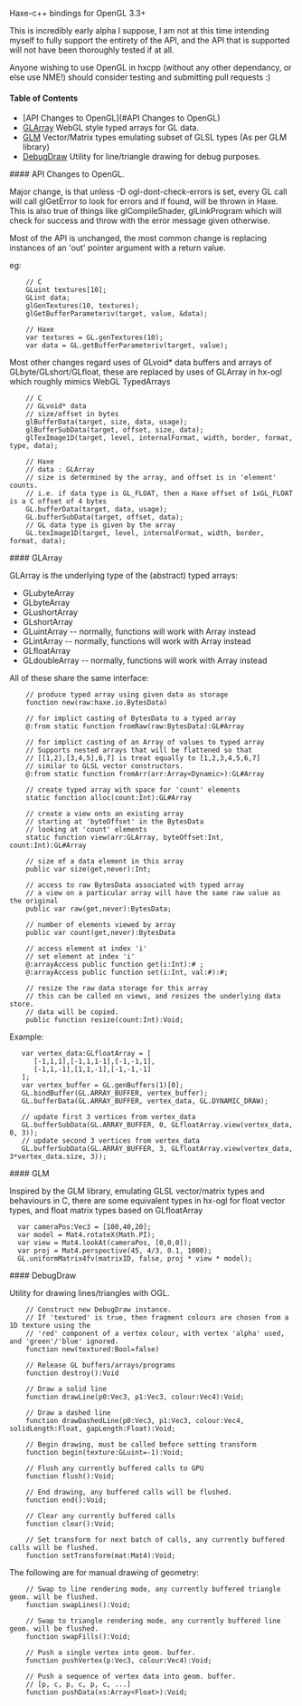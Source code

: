 Haxe-c++ bindings for OpenGL 3.3+

This is incredibly early alpha I suppose, I am not at this time intending myself to fully
support the entirety of the API, and the API that is supported will not have been
thoroughly tested if at all.

Anyone wishing to use OpenGL in hxcpp (without any other dependancy, or else use NME!)
should consider testing and submitting pull requests :)

#### Table of Contents
- [API Changes to OpenGL](#API Changes to OpenGL) 
- [GLArray](#GLArray) WebGL style typed arrays for GL data.
- [GLM](#GLM) Vector/Matrix types emulating subset of GLSL types (As per GLM library)
- [DebugDraw](#DebugDraw) Utility for line/triangle drawing for debug purposes.

<a name="API Changes to OpenGL"/>
#### API Changes to OpenGL.

Major change, is that unless -D ogl-dont-check-errors is set, every GL call will call glGetError to look for errors
and if found, will be thrown in Haxe. This is also true of things like glCompileShader, glLinkProgram which will check
for success and throw with the error message given otherwise.

Most of the API is unchanged, the most common change is replacing instances of an 'out' pointer argument with a return value.

eg:
```
    // C
    GLuint textures[10];
    GLint data;
    glGenTextures(10, textures);
    glGetBufferParameteriv(target, value, &data);

    // Haxe
    var textures = GL.genTextures(10);
    var data = GL.getBufferParameteriv(target, value);
```

Most other changes regard uses of GLvoid* data buffers and arrays of GLbyte/GLshort/GLfloat, these are replaced by uses of GLArray in hx-ogl which roughly mimics WebGL TypedArrays

```
    // C
    // GLvoid* data
    // size/offset in bytes
    glBufferData(target, size, data, usage);
    glBufferSubData(target, offset, size, data);
    glTexImage1D(target, level, internalFormat, width, border, format, type, data);
    
    // Haxe
    // data : GLArray
    // size is determined by the array, and offset is in 'element' counts.
    // i.e. if data type is GL_FLOAT, then a Haxe offset of 1xGL_FLOAT is a C offset of 4 bytes
    GL.bufferData(target, data, usage);
    GL.bufferSubData(target, offset, data);
    // GL data type is given by the array
    GL.texImage1D(target, level, internalFormat, width, border, format, data);
```

<a name="GLArray"/>
#### GLArray

GLArray is the underlying type of the (abstract) typed arrays:
* GLubyteArray
* GLbyteArray
* GLushortArray
* GLshortArray
* GLuintArray -- normally, functions will work with Array<GLuint> instead
* GLintArray -- normally, functions will work with Array<GLint> instead
* GLfloatArray
* GLdoubleArray -- normally, functions will work with Array<GLdouble> instead

All of these share the same interface:
```
    // produce typed array using given data as storage
    function new(raw:haxe.io.BytesData) 
    
    // for implict casting of BytesData to a typed array
    @:from static function fromRaw(raw:BytesData):GL#Array
    
    // for implict casting of an Array of values to typed array
    // Supports nested arrays that will be flattened so that
    // [[1,2],[3,4,5],6,7] is treat equally to [1,2,3,4,5,6,7]
    // similar to GLSL vector constructors.
    @:from static function fromArr(arr:Array<Dynamic>):GL#Array 
    
    // create typed array with space for 'count' elements
    static function alloc(count:Int):GL#Array 
    
    // create a view onto an existing array
    // starting at 'byteOffset' in the BytesData
    // looking at 'count' elements
    static function view(arr:GLArray, byteOffset:Int, count:Int):GL#Array
    
    // size of a data element in this array
    public var size(get,never):Int;
    
    // access to raw BytesData associated with typed array
    // a view on a particular array will have the same raw value as the original
    public var raw(get,never):BytesData;
    
    // number of elements viewed by array
    public var count(get,never):BytesData
    
    // access element at index 'i'
    // set element at index 'i'
    @:arrayAccess public function get(i:Int):# ;
    @:arrayAccess public function set(i:Int, val:#):#;
    
    // resize the raw data storage for this array
    // this can be called on views, and resizes the underlying data store.
    // data will be copied.
    public function resize(count:Int):Void;
```

Example:
```
   var vertex_data:GLfloatArray = [
      [-1,1,1],[-1,1,1-1],[-1,-1,1],
      [-1,1,-1],[1,1,-1],[-1,-1,-1]
   ];
   var vertex_buffer = GL.genBuffers(1)[0];
   GL.bindBuffer(GL.ARRAY_BUFFER, vertex_buffer);
   GL.bufferData(GL.ARRAY_BUFFER, vertex_data, GL.DYNAMIC_DRAW);
   
   // update first 3 vertices from vertex_data
   GL.bufferSubData(GL.ARRAY_BUFFER, 0, GLfloatArray.view(vertex_data, 0, 3));
   // update second 3 vertices from vertex_data
   GL.bufferSubData(GL.ARRAY_BUFFER, 3, GLfloatArray.view(vertex_data, 3*vertex_data.size, 3));
```

<a name="GLM"/>
#### GLM

Inspired by the GLM library, emulating GLSL vector/matrix types and behaviours in C, there are some equivalent types in hx-ogl
for float vector types, and float matrix types based on GLfloatArray
```
  var cameraPos:Vec3 = [100,40,20];
  var model = Mat4.rotateX(Math.PI);
  var view = Mat4.lookAt(cameraPos, [0,0,0]);
  var proj = Mat4.perspective(45, 4/3, 0.1, 1000);
  GL.uniformMatrix4fv(matrixID, false, proj * view * model);
```  

<a name="DebugDraw"/>
#### DebugDraw
  
Utility for drawing lines/triangles with OGL.
```
    // Construct new DebugDraw instance.
    // If 'textured' is true, then fragment colours are chosen from a 1D texture using the
    // 'red' component of a vertex colour, with vertex 'alpha' used, and 'green'/'blue' ignored.
    function new(textured:Bool=false)
    
    // Release GL buffers/arrays/programs
    function destroy():Void
    
    // Draw a solid line
    function drawLine(p0:Vec3, p1:Vec3, colour:Vec4):Void;
    
    // Draw a dashed line
    function drawDashedLine(p0:Vec3, p1:Vec3, colour:Vec4, solidLength:Float, gapLength:Float):Void;
    
    // Begin drawing, must be called before setting transform
    function begin(texture:GLuint=-1):Void;
    
    // Flush any currently buffered calls to GPU
    function flush():Void;
    
    // End drawing, any buffered calls will be flushed.
    function end():Void;
    
    // Clear any currently buffered calls
    function clear():Void;
    
    // Set transform for next batch of calls, any currently buffered calls will be flushed.
    function setTransform(mat:Mat4):Void;
```

The following are for manual drawing of geometry:
```
    // Swap to line rendering mode, any currently buffered triangle geom. will be flushed.
    function swapLines():Void;
    
    // Swap to triangle rendering mode, any currently buffered line geom. will be flushed.
    function swapFills():Void;
    
    // Push a single vertex into geom. buffer.
    function pushVertex(p:Vec3, colour:Vec4):Void;
    
    // Push a sequence of vertex data into geom. buffer.
    // [p, c, p, c, p, c, ...]
    function pushData(xs:Array<Float>):Void;
```
